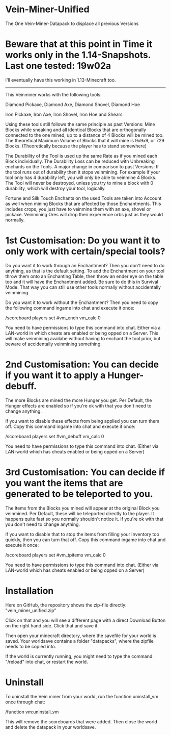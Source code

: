 # Vein-Miner-Unified
The One Vein-Miner-Datapack to displace all previous Versions

# Beware that at this point in Time it works only in the 1.14-Snapshots. Last one tested: 19w02a
I'll eventually have this working in 1.13-Minecraft too.
__________________________________________________________________________________________________

This Veinminer works with the following tools:

Diamond Pickaxe, Diamond Axe, Diamond Shovel, Diamond Hoe

Iron Pickaxe, Iron Axe, Iron Shovel, Iron Hoe and Shears

Using these tools still follows the same principle as past Versions: Mine Blocks while sneaking and all identical Blocks that are orthogonally connected to the one mined, up to a distance of 4 Blocks will be mined too. The theoretical Maximum Volume of Blocks that it will mine is 9x9x9, or 729 Blocks. (Theoretically because the player has to stand somewhere)

The Durability of the Tool is used up the same Rate as if you mined each Block individually. The Durability Loss can be reduced with Unbreaking enchants on the Tools. A major change in comparison to past Versions: If the tool runs out of durability then it stops veinmining. For example if your tool only has 4 durability left, you will only be able to veinmine 4 Blocks. The Tool will never be destroyed, unless you try to mine a block with 0 durability, which will destroy your tool, logically.

Fortune and Silk Touch Enchants on the used Tools are taken into Account as well when mining Blocks that are affected by those Enchantments. This includes crops, you just have to veinmine them with an axe, shovel or pickaxe. Veinmining Ores will drop their experience orbs just as they would normally.


# 1st Customisation: Do you want it to only work with certain/special tools?

Do you want it to work through an Enchantment? Then you don't need to do anything, as that is the default setting. 
To add the Enchantment on your tool throw them onto an Enchanting Table, then throw an ender eye on the table too and it will have the Enchantment added. Be sure to do this in Survival Mode. That way you can still use other tools normally without accidentally veinmining.

Do you want it to work without the Enchantment? Then you need to copy the following command ingame into chat and execute it once:

/scoreboard players set #vm_ench vm_calc 0

You need to have permissions to type this command into chat. Either via a LAN-world in which cheats are enabled or being opped on a Server. This will make veinmining availabe without having to enchant the tool prior, but beware of accidentally veinmining something.

# 2nd Customisation: You can decide if you want it to apply a Hunger-debuff.

The more Blocks are mined the more Hunger you get. Per Default, the Hunger effects are enabled so if you're ok with that you don't need to change anything.

If you want to disable these effects from being applied you can turn them off. Copy this command ingame into chat and execute it once:

/scoreboard players set #vm_debuff vm_calc 0

You need to have permissions to type this command into chat. (Either via LAN-world which has cheats enabled or being opped on a Server)

# 3rd Customisation: You can decide if you want the items that are generated to be teleported to you.

The Items from the Blocks you mined will appear at the original Block you veinmined. Per Default, these will be teleported directly to the player. It happens quite fast so you normally shouldn't notice it. If you're ok with that you don't need to change anything.

If you want to disable that to stop the items from filling your Inventory too quickly, then you can turn that off. Copy this command ingame into chat and execute it once:

/scoreboard players set #vm_tpitems vm_calc 0

You need to have permissions to type this command into chat. (Either via LAN-world which has cheats enabled or being opped on a Server)

# Installation

Here on GitHub, the repository shows the zip-file directly: "vein_miner_unified.zip" 

Click on that and you will see a different page with a direct Download Button on the right hand side. Click that and save it.

Then open your minecraft directory, where the savefile for your world is saved. Your worldsave contains a folder "datapacks", where the zipfile needs to be copied into. 

If the world is currently running, you might need to type the command: "/reload" into chat, or restart the world.

# Uninstall

To uninstall the Vein miner from your world, run the function uninstall_vm once through chat: 

/function vm:uninstall_vm 

This will remove the scoreboards that were added. Then close the world and delete the datapack in your worldsave.
